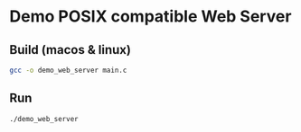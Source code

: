 # Demo POSIX compatible Web Server

## Build (macos & linux)

```bash
gcc -o demo_web_server main.c
```

## Run

```bash
./demo_web_server
```